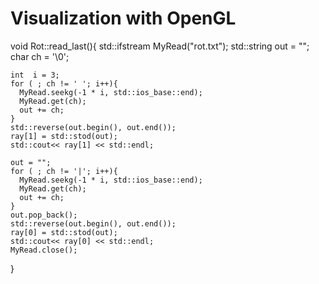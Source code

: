 # Visualization with OpenGL

  void Rot::read_last(){
    std::ifstream MyRead("rot.txt");
    std::string out = "";
    char ch = '\0';

    int  i = 3;
    for ( ; ch != ' '; i++){
      MyRead.seekg(-1 * i, std::ios_base::end);
      MyRead.get(ch);
      out += ch;
    }
    std::reverse(out.begin(), out.end());
    ray[1] = std::stod(out);
    std::cout<< ray[1] << std::endl;

    out = "";
    for ( ; ch != '|'; i++){
      MyRead.seekg(-1 * i, std::ios_base::end);
      MyRead.get(ch);
      out += ch;
    }
    out.pop_back();
    std::reverse(out.begin(), out.end());
    ray[0] = std::stod(out);
    std::cout<< ray[0] << std::endl;
    MyRead.close();
  }